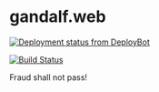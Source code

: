 # gandalf.web

[![Deployment status from DeployBot](https://nebo15.deploybot.com/badge/66802254055260/64890.svg)](http://deploybot.com)

[![Build Status](https://travis-ci.com/Nebo15/gandalf.web.svg?token=xgZbSs9Y2bjswEUEXkUb&branch=master)](https://travis-ci.com/Nebo15/gandalf.web)

Fraud shall not pass!
